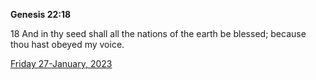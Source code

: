 **Genesis 22:18**

18 And in thy seed shall all the nations of the earth be blessed; because thou hast obeyed my voice.

[Friday 27-January, 2023](https://t.me/s/daily_scripture)
